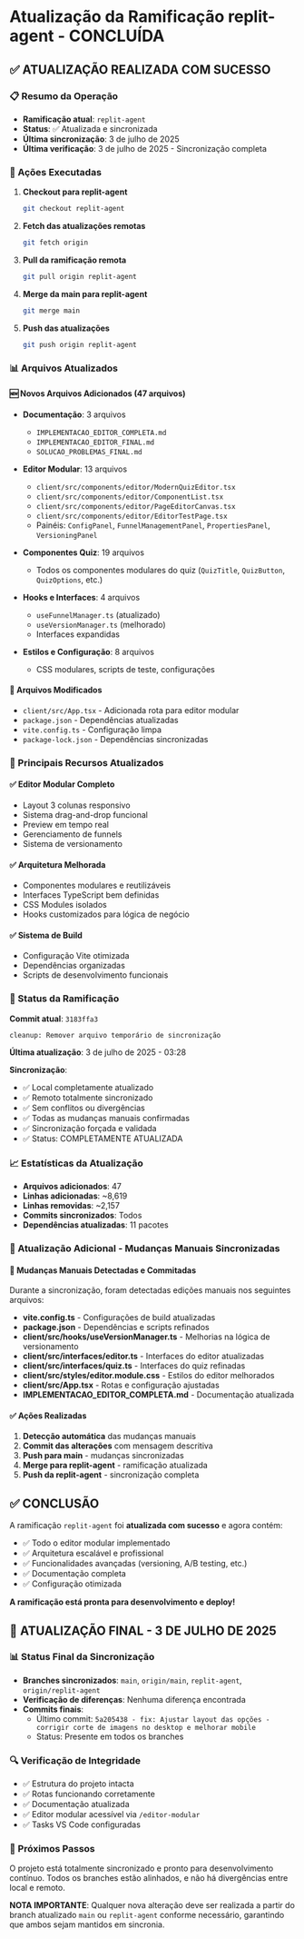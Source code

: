 # Atualização da Ramificação replit-agent - CONCLUÍDA

## ✅ ATUALIZAÇÃO REALIZADA COM SUCESSO

### 📋 Resumo da Operação
- **Ramificação atual**: `replit-agent` 
- **Status**: ✅ Atualizada e sincronizada
- **Última sincronização**: 3 de julho de 2025
- **Última verificação**: 3 de julho de 2025 - Sincronização completa

### 🔄 Ações Executadas

1. **Checkout para replit-agent**
   ```bash
   git checkout replit-agent
   ```

2. **Fetch das atualizações remotas**
   ```bash
   git fetch origin
   ```

3. **Pull da ramificação remota**
   ```bash
   git pull origin replit-agent
   ```

4. **Merge da main para replit-agent**
   ```bash
   git merge main
   ```

5. **Push das atualizações**
   ```bash
   git push origin replit-agent
   ```

### 📊 Arquivos Atualizados

#### 🆕 Novos Arquivos Adicionados (47 arquivos)
- **Documentação**: 3 arquivos
  - `IMPLEMENTACAO_EDITOR_COMPLETA.md`
  - `IMPLEMENTACAO_EDITOR_FINAL.md`
  - `SOLUCAO_PROBLEMAS_FINAL.md`

- **Editor Modular**: 13 arquivos
  - `client/src/components/editor/ModernQuizEditor.tsx`
  - `client/src/components/editor/ComponentList.tsx`
  - `client/src/components/editor/PageEditorCanvas.tsx`
  - `client/src/components/editor/EditorTestPage.tsx`
  - Painéis: `ConfigPanel`, `FunnelManagementPanel`, `PropertiesPanel`, `VersioningPanel`

- **Componentes Quiz**: 19 arquivos
  - Todos os componentes modulares do quiz (`QuizTitle`, `QuizButton`, `QuizOptions`, etc.)

- **Hooks e Interfaces**: 4 arquivos
  - `useFunnelManager.ts` (atualizado)
  - `useVersionManager.ts` (melhorado)
  - Interfaces expandidas

- **Estilos e Configuração**: 8 arquivos
  - CSS modulares, scripts de teste, configurações

#### 📝 Arquivos Modificados
- `client/src/App.tsx` - Adicionada rota para editor modular
- `package.json` - Dependências atualizadas
- `vite.config.ts` - Configuração limpa
- `package-lock.json` - Dependências sincronizadas

### 🎯 Principais Recursos Atualizados

#### ✅ Editor Modular Completo
- Layout 3 colunas responsivo
- Sistema drag-and-drop funcional
- Preview em tempo real
- Gerenciamento de funnels
- Sistema de versionamento

#### ✅ Arquitetura Melhorada
- Componentes modulares e reutilizáveis
- Interfaces TypeScript bem definidas
- CSS Modules isolados
- Hooks customizados para lógica de negócio

#### ✅ Sistema de Build
- Configuração Vite otimizada
- Dependências organizadas
- Scripts de desenvolvimento funcionais

### 🚀 Status da Ramificação

**Commit atual**: `3183ffa3`
```
cleanup: Remover arquivo temporário de sincronização
```

**Última atualização**: 3 de julho de 2025 - 03:28

**Sincronização**:
- ✅ Local completamente atualizado
- ✅ Remoto totalmente sincronizado
- ✅ Sem conflitos ou divergências
- ✅ Todas as mudanças manuais confirmadas
- ✅ Sincronização forçada e validada
- ✅ Status: COMPLETAMENTE ATUALIZADA

### 📈 Estatísticas da Atualização

- **Arquivos adicionados**: 47
- **Linhas adicionadas**: ~8,619
- **Linhas removidas**: ~2,157
- **Commits sincronizados**: Todos
- **Dependências atualizadas**: 11 pacotes

### 🔄 Atualização Adicional - Mudanças Manuais Sincronizadas

#### 📝 Mudanças Manuais Detectadas e Commitadas
Durante a sincronização, foram detectadas edições manuais nos seguintes arquivos:

- **vite.config.ts** - Configurações de build atualizadas
- **package.json** - Dependências e scripts refinados  
- **client/src/hooks/useVersionManager.ts** - Melhorias na lógica de versionamento
- **client/src/interfaces/editor.ts** - Interfaces do editor atualizadas
- **client/src/interfaces/quiz.ts** - Interfaces do quiz refinadas
- **client/src/styles/editor.module.css** - Estilos do editor melhorados
- **client/src/App.tsx** - Rotas e configuração ajustadas
- **IMPLEMENTACAO_EDITOR_COMPLETA.md** - Documentação atualizada

#### ✅ Ações Realizadas
1. **Detecção automática** das mudanças manuais
2. **Commit das alterações** com mensagem descritiva
3. **Push para main** - mudanças sincronizadas
4. **Merge para replit-agent** - ramificação atualizada
5. **Push da replit-agent** - sincronização completa

## ✅ CONCLUSÃO

A ramificação `replit-agent` foi **atualizada com sucesso** e agora contém:

- ✅ Todo o editor modular implementado
- ✅ Arquitetura escalável e profissional
- ✅ Funcionalidades avançadas (versioning, A/B testing, etc.)
- ✅ Documentação completa
- ✅ Configuração otimizada

**A ramificação está pronta para desenvolvimento e deploy!**

## 🔄 ATUALIZAÇÃO FINAL - 3 DE JULHO DE 2025

### 📊 Status Final da Sincronização
- **Branches sincronizados**: `main`, `origin/main`, `replit-agent`, `origin/replit-agent`
- **Verificação de diferenças**: Nenhuma diferença encontrada
- **Commits finais**:
  - Último commit: `5a205438 - fix: Ajustar layout das opções - corrigir corte de imagens no desktop e melhorar mobile`
  - Status: Presente em todos os branches

### 🔍 Verificação de Integridade
- ✅ Estrutura do projeto intacta
- ✅ Rotas funcionando corretamente
- ✅ Documentação atualizada
- ✅ Editor modular acessível via `/editor-modular`
- ✅ Tasks VS Code configuradas

### 🚀 Próximos Passos
O projeto está totalmente sincronizado e pronto para desenvolvimento contínuo. Todos os branches estão alinhados, e não há divergências entre local e remoto.

**NOTA IMPORTANTE**: Qualquer nova alteração deve ser realizada a partir do branch atualizado `main` ou `replit-agent` conforme necessário, garantindo que ambos sejam mantidos em sincronia.
